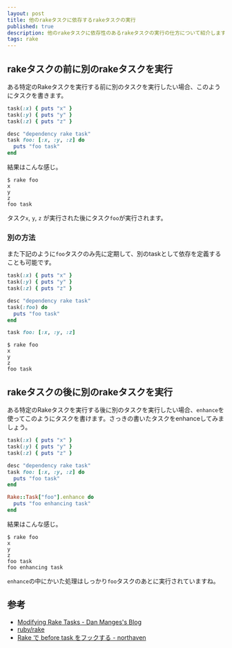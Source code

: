```yaml
---
layout: post
title: 他のrakeタスクに依存するrakeタスクの実行
published: true
description: 他のrakeタスクに依存性のあるrakeタスクの実行の仕方について紹介します。
tags: rake
---
```


## rakeタスクの前に別のrakeタスクを実行

ある特定のRakeタスクを実行する前に別のタスクを実行したい場合、このようにタスクを書きます。

```ruby
task(:x) { puts "x" }
task(:y) { puts "y" }
task(:z) { puts "z" }

desc "dependency rake task"
task foo: [:x, :y, :z] do
  puts "foo task"
end
```

結果はこんな感じ。

```
$ rake foo
x
y
z
foo task
```

タスク`x`, `y`, `z` が実行された後にタスク`foo`が実行されます。

### 別の方法

また下記のように`foo`タスクのみ先に定期して、別のtaskとして依存を定義することも可能です。

```rb
task(:x) { puts "x" }
task(:y) { puts "y" }
task(:z) { puts "z" }

desc "dependency rake task"
task(:foo) do
  puts "foo task"
end

task foo: [:x, :y, :z]
```

```
$ rake foo
x
y
z
foo task
```

## rakeタスクの後に別のrakeタスクを実行

ある特定のRakeタスクを実行する後に別のタスクを実行したい場合、`enhance`を使ってこのようにタスクを書けます。さっきの書いたタスクをenhanceしてみましょう。

```ruby
task(:x) { puts "x" }
task(:y) { puts "y" }
task(:z) { puts "z" }

desc "dependency rake task"
task foo: [:x, :y, :z] do
  puts "foo task"
end

Rake::Task["foo"].enhance do
  puts "foo enhancing task"
end
```

結果はこんな感じ。

```
$ rake foo
x
y
z
foo task
foo enhancing task
```

`enhance`の中にかいた処理はしっかり`foo`タスクのあとに実行されていますね。

## 参考

* [Modifying Rake Tasks - Dan Manges's Blog](http://www.dan-manges.com/blog/modifying-rake-tasks)
* [ruby/rake](https://github.com/ruby/rake)
* [Rake で before task をフックする - northaven](http://yamayo.github.io/blog/2014/06/06/rake-before-task-hook/)
